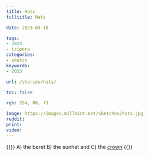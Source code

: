 ```yaml
---
title: Hats
fulltitle: Hats

date: 2023-03-18

tags: 
- 2023
- tzipora
categories:
- sketch
keywords:
- 2023

url: /stories/hats/

toc: false

rgb: 254, 86, 71

image: https://images.millmint.net/sketches/hats.jpg
reddit:
print: 
video:
---
```

{{<note caption>}}
A) the beret B) the sunhat and C) the [crown](/stories/crown)
{{</note>}}